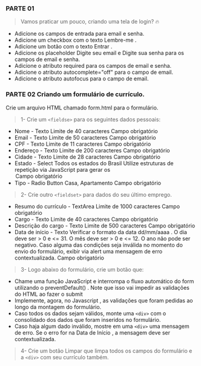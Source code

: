 ### PARTE 01

> Vamos praticar um pouco, criando uma tela de login? 🔥

- Adicione os campos de entrada para email e senha.
- Adicione um checkbox com o texto Lembre-me .
- Adicione um botão com o texto Entrar .
- Adicione os placeholder Digite seu email e Digite sua senha para os campos de email e senha.
- Adicione o atributo required para os campos de email e senha.
- Adicione o atributo autocomplete="off" para o campo de email.
- Adicione o atributo autofocus para o campo de email.

### PARTE 02 Criando um formulário de currículo.

Crie um arquivo HTML chamado form.html para o formulário.

> 1- Crie um `<fieldse>` para os seguintes dados pessoais:

- Nome - Texto
  Limite de 40 caracteres
  Campo obrigatório
- Email - Texto
  Limite de 50 caracteres
  Campo obrigatório
- CPF - Texto
  Limite de 11 caracteres
  Campo obrigatório
- Endereço - Texto
  Limite de 200 caracteres
  Campo obrigatório
- Cidade - Texto
  Limite de 28 caracteres
  Campo obrigatório
- Estado - Select
  Todos os estados do Brasil
  Utilize estruturas de repetição via JavaScript para gerar os <option>
  Campo obrigatório
- Tipo - Radio Button
  Casa, Apartamento
  Campo obrigatório

> 2- Crie outro `<fieldset>` para dados do seu último emprego.

- Resumo do currículo - TextArea
  Limite de 1000 caracteres
  Campo obrigatório
- Cargo - Texto
  Limite de 40 caracteres
  Campo obrigatório
- Descrição do cargo - Texto
  Limite de 500 caracteres
  Campo obrigatório
- Data de início - Texto
  Verificar o formato da data dd/mm/aaaa .
  O dia deve ser > 0 e <= 31.
  O mês deve ser > 0 e <= 12.
  O ano não pode ser negativo.
  Caso alguma das condições seja inválida no momento do envio do formulário, exibir via alert uma mensagem de erro contextualizada.
  Campo obrigatório

> 3- Logo abaixo do formulário, crie um botão que:

- Chame uma função JavaScript e interrompa o fluxo automático do form utilizando o preventDefault() . Note que isso vai impedir as validações do HTML ao fazer o submit
- Implemente, agora, no Javascript , as validações que foram pedidas ao longo da montagem do formulário.
- Caso todos os dados sejam válidos, monte uma `<div>` com o consolidado dos dados que foram inseridos no formulário.
- Caso haja algum dado inválido, mostre em uma `<div>` uma mensagem de erro. Se o erro for na Data de Início , a mensagem deve ser contextualizada.

> 4- Crie um botão Limpar que limpa todos os campos do formulário e a `<div>` com seu currículo também.